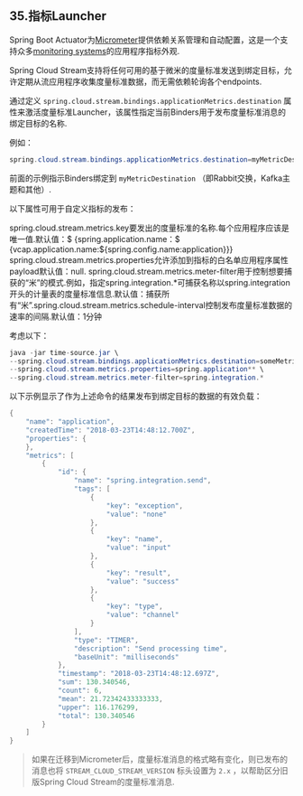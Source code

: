 ## 35.指标Launcher

Spring Boot Actuator为[Micrometer](https://micrometer.io/)提供依赖关系管理和自动配置，这是一个支持众多[monitoring systems](https://docs.spring.io/spring-boot/docs/2.0.0.RELEASE/reference/htmlsingle/#production-ready-metrics)的应用程序指标外观.

Spring Cloud Stream支持将任何可用的基于微米的度量标准发送到绑定目标，允许定期从流应用程序收集度量标准数据，而无需依赖轮询各个endpoints.

通过定义 `spring.cloud.stream.bindings.applicationMetrics.destination` 属性来激活度量标准Launcher，该属性指定当前Binders用于发布度量标准消息的绑定目标的名称.

例如：

```java
spring.cloud.stream.bindings.applicationMetrics.destination=myMetricDestination
```

前面的示例指示Binders绑定到 `myMetricDestination` （即Rabbit交换，Kafka主题和其他）.

以下属性可用于自定义指标的发布：

spring.cloud.stream.metrics.key要发出的度量标准的名称.每个应用程序应该是唯一值.默认值：$ {spring.application.name：$ {vcap.application.name:${spring.config.name:application}}} spring.cloud.stream.metrics.properties允许添加到指标的白名单应用程序属性payload默认值：null. spring.cloud.stream.metrics.meter-filter用于控制想要捕获的“米”的模式.例如，指定spring.integration.*可捕获名称以spring.integration开头的计量表的度量标准信息.默认值：捕获所有“米”.spring.cloud.stream.metrics.schedule-interval控制发布度量标准数据的速率的间隔.默认值：1分钟

考虑以下：

```java
java -jar time-source.jar \
--spring.cloud.stream.bindings.applicationMetrics.destination=someMetrics \
--spring.cloud.stream.metrics.properties=spring.application** \
--spring.cloud.stream.metrics.meter-filter=spring.integration.*
```

以下示例显示了作为上述命令的结果发布到绑定目标的数据的有效负载：

```java
{
	"name": "application",
	"createdTime": "2018-03-23T14:48:12.700Z",
	"properties": {
	},
	"metrics": [
		{
			"id": {
				"name": "spring.integration.send",
				"tags": [
					{
						"key": "exception",
						"value": "none"
					},
					{
						"key": "name",
						"value": "input"
					},
					{
						"key": "result",
						"value": "success"
					},
					{
						"key": "type",
						"value": "channel"
					}
				],
				"type": "TIMER",
				"description": "Send processing time",
				"baseUnit": "milliseconds"
			},
			"timestamp": "2018-03-23T14:48:12.697Z",
			"sum": 130.340546,
			"count": 6,
			"mean": 21.72342433333333,
			"upper": 116.176299,
			"total": 130.340546
		}
	]
}
```

> 如果在迁移到Micrometer后，度量标准消息的格式略有变化，则已发布的消息也将 `STREAM_CLOUD_STREAM_VERSION` 标头设置为 `2.x` ，以帮助区分旧版Spring Cloud Stream的度量标准消息.

